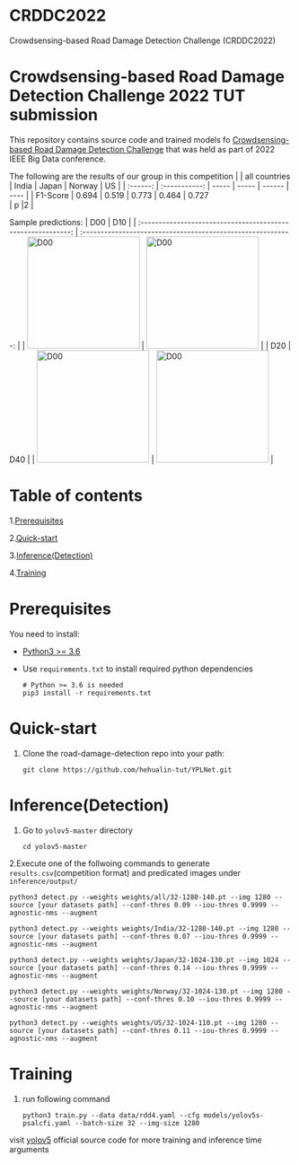 # CRDDC2022
Crowdsensing-based Road Damage Detection Challenge (CRDDC2022)
# Crowdsensing-based Road Damage Detection Challenge 2022 TUT submission
This repository contains source code and trained models fo [Crowdsensing-based Road Damage Detection Challenge](https://crddc2022.sekilab.global/overview/)  that was held as part of 2022 IEEE Big Data conference.

The following are the results of our group in this competition
|          | all countries | India | Japan | Norway | US   |
| :------: | :-----------: | ----- | ----- | ------ | ---- |
| F1-Score |         0.694      |    0.519   |    0.773   |     0.464   |    0.727  
| p |2                                                   |

Sample predictions:
|                             D00                              |                             D10                              |
| :----------------------------------------------------------: | :----------------------------------------------------------: |
| <img src="https://user-images.githubusercontent.com/92203298/189850301-5d7382d6-ea01-4aad-a34d-876bb2699bb4.jpg" width="200" height="200" alt="D00"/> | <img src="https://user-images.githubusercontent.com/92203298/189851027-b6cc3800-6524-47eb-adf5-7bd60df18e93.jpg" width="200" height="200" alt="D00"/> |
|                             D20                              |                             D40                              |
| <img src="https://user-images.githubusercontent.com/92203298/189851969-dabd3d40-ea05-4dcd-babe-c4c7fe28e64a.jpg" width="200" height="200" alt="D00"/> | <img src="https://user-images.githubusercontent.com/92203298/189851990-c229a1e2-80a3-4cf2-a860-314f860a8032.jpg" width="200" height="200" alt="D00"/> |

# Table of contents
1.[Prerequisites](https://github.com/hehualin-tut/YPLNet#prerequisites) 


2.[Quick-start](https://github.com/hehualin-tut/YPLNet#Quick-start)


3.[Inference(Detection)](https://github.com/hehualin-tut/YPLNet#Inference(Detection))


4.[Training](https://github.com/hehualin-tut/YPLNet#Training)

# Prerequisites
You need to install:

- [Python3 >= 3.6](https://www.python.org/downloads/)

- Use `requirements.txt` to install required python dependencies

  ```
  # Python >= 3.6 is needed
  pip3 install -r requirements.txt
  ```
  
# Quick-start
1. Clone the road-damage-detection repo into your path:

   ```
   git clone https://github.com/hehualin-tut/YPLNet.git
   ```
   
# Inference(Detection)
1. Go to `yolov5-master` directory

   ```
   cd yolov5-master
   ```
2.Execute one of the follwoing commands to generate `results.csv`(competition format) and predicated images under `inference/output/`

 
  ```
  python3 detect.py --weights weights/all/32-1280-140.pt --img 1280 --source [your datasets path] --conf-thres 0.09 --iou-thres 0.9999 --agnostic-nms --augment
  ```
  
  ```
  python3 detect.py --weights weights/India/32-1280-140.pt --img 1280 --source [your datasets path] --conf-thres 0.07 --iou-thres 0.9999 --agnostic-nms --augment
  ```

  ```
  python3 detect.py --weights weights/Japan/32-1024-130.pt --img 1024 --source [your datasets path] --conf-thres 0.14 --iou-thres 0.9999 --agnostic-nms --augment
  ```

  ```
  python3 detect.py --weights weights/Norway/32-1024-130.pt --img 1280 --source [your datasets path] --conf-thres 0.10 --iou-thres 0.9999 --agnostic-nms --augment
  ```

  ```
  python3 detect.py --weights weights/US/32-1024-110.pt --img 1280 --source [your datasets path] --conf-thres 0.11 --iou-thres 0.9999 --agnostic-nms --augment
  ```
  
# Training

1. run following command

   ```
   python3 train.py --data data/rdd4.yaml --cfg models/yolov5s-psalcfi.yaml --batch-size 32 --img-size 1280
   ```

visit [yolov5](https://github.com/ultralytics/yolov5) official source code for more training and inference time arguments




















